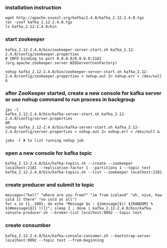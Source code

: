 ### installation instruction 
```
wget http://apache.osuosl.org/kafka/2.4.0/kafka_2.12-2.4.0.tgz
tar -zxvf kafka_2.12-2.4.0.tgz
ls kafka_2.12-2.4.0/bin
```
### start zookeeper
```
kafka_2.12-2.4.0/bin/zookeeper-server-start.sh kafka_2.12-2.4.0/config/zookeeper.properties
# INFO binding to port 0.0.0.0/0.0.0.0:2181 (org.apache.zookeeper.server.NIOServerCnxnFactory)

nohup kafka_2.12-2.4.0/bin/zookeeper-server-start.sh kafka_2.12-2.4.0/config/zookeeper.properties > nohup.out 2> nohup.err < /dev/null &
```
### after ZooKeeper started, create a new console for kafka server  or use nohup command to run process in backgroup
```
jps -l
kafka_2.12-2.4.0/bin/kafka-server-start.sh kafka_2.12-2.4.0/config/server.properties
OR 
nohup kafka_2.12-2.4.0/bin/kafka-server-start.sh kafka_2.12-2.4.0/config/server.properties > nohup.out 2> nohup.err < /dev/null &

jobs -l # to list running nohup job
```
### open a new console for kafka topic 
```
kafka_2.12-2.4.0/bin/kafka-topics.sh --create --zookeeper localhost:2181 --replication-factor 1 --partitions 1 --topic test
kafka_2.12-2.4.0/bin/kafka-topics.sh --list --zookeeper localhost:2181
```
### create producer and submit to topic
```
message=("hell" "where are you from?" "im from iceland" "oh, nice, how cold it there" "no cold at all")
for x in {1..100}; do echo "Message $x : ${message[$(( ${RANDOM} % ${#message[@]} ))]}"; sleep 2 ; done | kafka_2.12-2.4.0/bin/kafka-console-producer.sh --broker-list localhost:9092 --topic test

```
### create consumber
```
kafka_2.12-2.4.0/bin/kafka-console-consumer.sh --bootstrap-server localhost:9092 --topic test --from-beginning
```
